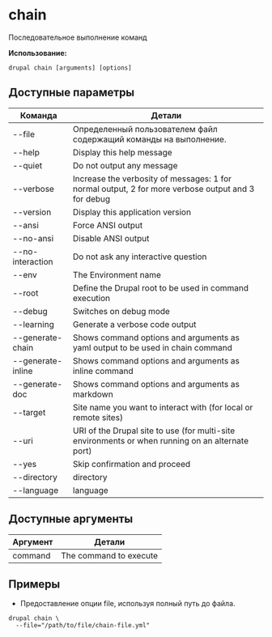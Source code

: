 # chain
Последовательное выполнение команд

**Использование:**
```
drupal chain [arguments] [options]
```

## Доступные параметры
Команда | Детали
-------|-------------
--file | Определенный пользователем файл содержащий команды на выполнение.
--help | Display this help message
--quiet | Do not output any message
--verbose | Increase the verbosity of messages: 1 for normal output, 2 for more verbose output and 3 for debug
--version | Display this application version
--ansi | Force ANSI output
--no-ansi | Disable ANSI output
--no-interaction | Do not ask any interactive question
--env | The Environment name
--root | Define the Drupal root to be used in command execution
--debug | Switches on debug mode
--learning | Generate a verbose code output
--generate-chain | Shows command options and arguments as yaml output to be used in chain command
--generate-inline | Shows command options and arguments as inline command
--generate-doc | Shows command options and arguments as markdown
--target | Site name you want to interact with (for local or remote sites)
--uri | URI of the Drupal site to use (for multi-site environments or when running on an alternate port)
--yes | Skip confirmation and proceed
--directory | directory
--language | language

## Доступные аргументы
Аргумент | Детали
---------|-------------
command | The command to execute

## Примеры
* Предоставление опции file, используя полный путь до файла.
```
drupal chain \
  --file="/path/to/file/chain-file.yml"
```

